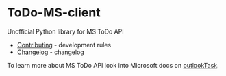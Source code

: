 # ToDo-MS-client

Unofficial Python library for MS ToDo API

- [Contributing](CONTRIBUTING.md) - development rules
- [Changelog](CHANGELOG.md) - changelog

To learn more about MS ToDo API look into Microsoft docs on [outlookTask](https://docs.microsoft.com/en-us/graph/api/resources/outlooktask?view=graph-rest-beta).
